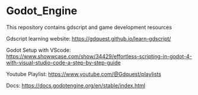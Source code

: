 # Godot_Engine
This repository contains gdscript and game development resources

Gdscript learning website: https://gdquest.github.io/learn-gdscript/

Godot Setup with VScode: https://www.showwcase.com/show/34429/effortless-scripting-in-godot-4-with-visual-studio-code-a-step-by-step-guide

Youtube Playlist: https://www.youtube.com/@Gdquest/playlists

Docs: https://docs.godotengine.org/en/stable/index.html
